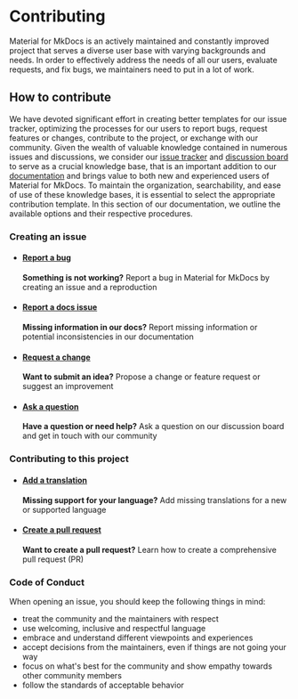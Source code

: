 # Contributing

Material for MkDocs is an actively maintained and constantly improved project 
that serves a diverse user base with varying backgrounds and needs. In order to 
effectively address the needs of all our users, evaluate requests, and fix bugs, 
we maintainers need to put in a lot of work.

## How to contribute

We have devoted significant effort in creating better templates for our
issue tracker, optimizing the processes for our users to report bugs, request
features or changes, contribute to the project, or exchange with our community. 
Given the wealth of valuable knowledge contained in numerous issues and 
discussions, we consider our [issue tracker] and [discussion board] to serve as a 
crucial knowledge base, that is an important addition to our [documentation] and 
brings value to both new and experienced users of Material for MkDocs. To
maintain the organization, searchability, and ease of use of these knowledge 
bases, it is essential to select the appropriate contribution template. In this 
section of our documentation, we outline the available options and their 
respective procedures.


  [discussion board]: https://github.com/squidfunk/mkdocs-material/discussions
  [issue tracker]: https://github.com/squidfunk/mkdocs-material/issues
  [documentation]: https://squidfunk.github.io/mkdocs-material/
  

### Creating an issue

-   #### [Report a bug][report a bug]

    __Something is not working?__ Report a bug in Material for MkDocs by creating an issue and a reproduction

-   #### [Report a docs issue][report a docs issue]

    __Missing information in our docs?__ Report missing information or potential inconsistencies in our documentation 

-   #### [Request a change][request a change]

    __Want to submit an idea?__ Propose a change or feature request or suggest an improvement

-   #### [Ask a question][ask a question]

    __Have a question or need help?__ Ask a question on our discussion board and get in touch with our community

### Contributing to this project

-   #### [Add a translation](https://github.com/squidfunk/mkdocs-material/adding-a-translation)
    
    __Missing support for your language?__ Add missing translations for a new or supported language

-   #### [Create a pull request](https://github.com/squidfunk/mkdocs-material/creating-a-pull-request) 
    
    __Want to create a pull request?__ Learn how to create a comprehensive pull request (PR)

  [report a bug]: reporting-a-bug.md
  [report a docs issue]: reporting-a-docs-issue.md
  [request a change]: requesting-a-change.md
  [ask a question]: https://github.com/squidfunk/mkdocs-material/discussions

### Code of Conduct

When opening an issue, you should keep the following things in mind:

- treat the community and the maintainers with respect
- use welcoming, inclusive and respectful language
- embrace and understand different viewpoints and experiences
- accept decisions from the maintainers, even if things are not going your way
- focus on what's best for the community and show empathy towards other community members
- follow the standards of acceptable behavior


